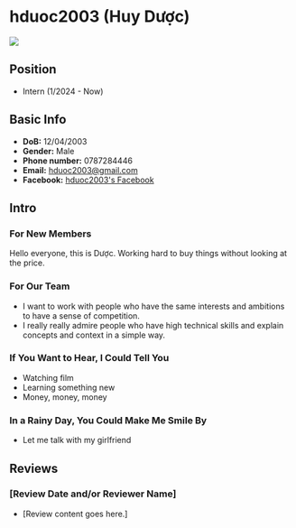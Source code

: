 # hduoc2003 (Huy Dược)

![](https://avatars.githubusercontent.com/hduoc2003)

## Position

- Intern (1/2024 - Now)

## Basic Info

- **DoB:** 12/04/2003
- **Gender:** Male
- **Phone number:** 0787284446
- **Email:** hduoc2003@gmail.com
- **Facebook:** [hduoc2003's Facebook](https://www.facebook.com/hduoc2003)

## Intro

### For New Members

Hello everyone, this is Dược. Working hard to buy things without looking at the price.

### For Our Team

- I want to work with people who have the same interests and ambitions to have a sense of competition.
- I really really admire people who have high technical skills and explain concepts and context in a simple way.

### If You Want to Hear, I Could Tell You

- Watching film
- Learning something new
- Money, money, money

### In a Rainy Day, You Could Make Me Smile By

- Let me talk with my girlfriend

## Reviews

### [Review Date and/or Reviewer Name]

- [Review content goes here.]
